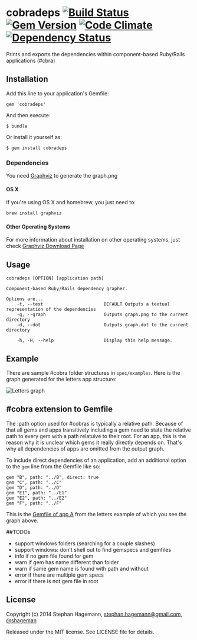 # cobradeps [![Build Status](https://travis-ci.org/shageman/cobradeps.svg?branch=master)](https://travis-ci.org/shageman/cobradeps) [![Gem Version](https://badge.fury.io/rb/cobradeps.svg)](http://badge.fury.io/rb/cobradeps) [![Code Climate](https://codeclimate.com/github/shageman/cobradeps.png)](https://codeclimate.com/github/shageman/cobradeps) [![Dependency Status](https://gemnasium.com/shageman/cobradeps.svg)](https://gemnasium.com/shageman/cobradeps)

Prints and exports the dependencies within component-based Ruby/Rails applications (#cbra)

## Installation

Add this line to your application's Gemfile:

    gem 'cobradeps'

And then execute:

    $ bundle

Or install it yourself as:

    $ gem install cobradeps
    
### Dependencies

You need [Graphviz](http://graphviz.org/) to generate the graph.png

#### OS X

If you're using OS X and homebrew, you just need to:

```bash
brew install graphviz
```

#### Other Operating Systems

For more information about installation on other operating systems, just check [Graphviz Download Page](http://graphviz.org/Download..php)

## Usage

    cobradeps [OPTION] [application path]

    Component-based Ruby/Rails dependency grapher.

    Options are...
        -t, --text                       DEFAULT Outputs a textual representation of the dependencies
        -g, --graph                      Outputs graph.png to the current directory
        -d, --dot                        Outputs graph.dot to the current directory

        -h, -H, --help                   Display this help message.

## Example

There are sample #cobra folder structures in `spec/examples`. Here is the graph generated for the letters app structure:

![Letters graph](https://raw.githubusercontent.com/shageman/cobradeps/master/spec/examples/letters.png)

## #cobra extension to Gemfile

The :path option used for #cobras is typically a relative path. Because of that all gems and apps transitively including a
gem need to state the relative path to every gem with a path relatuive to their root. For an app, this is the reason why it is
unclear which gems it really directly depends on. That's why all dependencies of apps are omitted from the output graph.

To include direct dependencies of an application, add an additional option to the `gem` line from the Gemfile like so:

    gem "B", path: "../B", direct: true
    gem "C", path: "../C"
    gem "D", path: "../D"
    gem "E1", path: "../E1"
    gem "E2", path: "../E2"
    gem "F", path: "../F"

This is the [Gemfile of app A](https://github.com/shageman/cobradeps/blob/master/spec/examples/letters/A/Gemfile)
from the letters example of which you see the graph above.

##TODOs

* support windows folders (searching for a couple slashes)
* support windows: don't shell out to find gemspecs and gemfiles
* info if no gem file found for gem
* warn if gem has name different than folder
* warn if same gem name is found with path and without
* error if there are multiple gem specs
* error if there is not gem file in root


## License

Copyright (c) 2014 Stephan Hagemann, stephan.hagemann@gmail.com, [@shageman](http://twitter.com/shageman)

Released under the MIT license. See LICENSE file for details.
